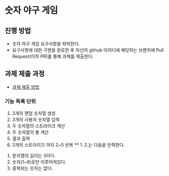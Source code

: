 # 숫자 야구 게임
## 진행 방법
* 숫자 야구 게임 요구사항을 파악한다.
* 요구사항에 대한 구현을 완료한 후 자신의 github 아이디에 해당하는 브랜치에 Pull Request(이하 PR)를 통해 과제를 제출한다.

## 과제 제출 과정
* [과제 제출 방법](https://github.com/next-step/nextstep-docs/tree/master/precourse)

### 기능 목록 단위
1. 3개의 랜덤 숫자열 생성
2. 3개의 사용자 숫자열 입력
3. 두 숫자열의 스트라이크 계산
4. 두 숫자열의 볼 계산
5. 결과 출력
6. 3개의 스트라이끄 까지 2~5 반복
** 1. 2.는 다음을 만족한다.
1) 문자열의 길이는 3이다.
2) 숫자(1~9)로만 이루어져있다.
3) 중복되는 숫자는 없다.
